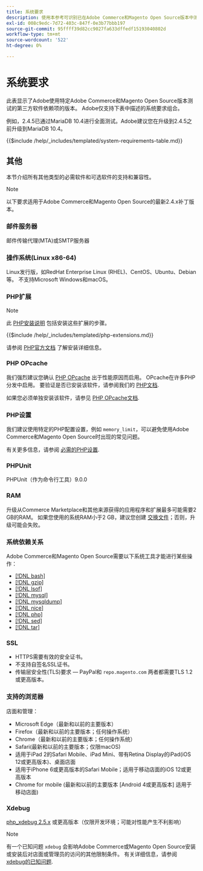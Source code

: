 ```yaml
---
title: 系统要求
description: 使用本参考可识别已在Adobe Commerce和Magento Open Source版本中测试的必需软件依赖项。
exl-id: 008c9edc-7d72-403c-847f-0e3b77bbb197
source-git-commit: 95ffff39d82cc9027fa633dffedf15193040802d
workflow-type: tm+mt
source-wordcount: '522'
ht-degree: 0%

---
```


# 系统要求

此表显示了Adobe使用特定Adobe Commerce和Magento Open Source版本测试的第三方软件依赖项的版本。 Adobe仅支持下表中描述的系统要求组合。

例如，2.4.5已通过MariaDB 10.4进行全面测试。Adobe建议您在升级到2.4.5之前升级到MariaDB 10.4。

{{$include /help/_includes/templated/system-requirements-table.md}}

## 其他

本节介绍所有其他类型的必需软件和可选软件的支持和兼容性。

>[!NOTE]
>
>以下要求适用于Adobe Commerce和Magento Open Source的最新2.4.x补丁版本。

### 邮件服务器

邮件传输代理(MTA)或SMTP服务器

### 操作系统(Linux x86-64)

Linux发行版，如RedHat Enterprise Linux (RHEL)、CentOS、Ubuntu、Debian等。 不支持Microsoft Windows和macOS。

### PHP扩展

>[!NOTE]
>
>此 [PHP安装说明](prerequisites/php-settings.md) 包括安装这些扩展的步骤。

{{$include /help/_includes/templated/php-extensions.md}}

请参阅 [PHP官方文档](https://php.net/manual/en/extensions.php) 了解安装详细信息。

### PHP OPcache

我们强烈建议您确认 [PHP OPcache](https://php.net/manual/en/intro.opcache.php) 出于性能原因而启用。 OPcache在许多PHP分发中启用。 要验证是否已安装该软件，请参阅我们的 [PHP文档](prerequisites/php-settings.md).

如果您必须单独安装该软件，请参见 [PHP OPcache文档](https://php.net/manual/en/opcache.setup.php).

### PHP设置

我们建议使用特定的PHP配置设置，例如 `memory_limit`，可以避免使用Adobe Commerce和Magento Open Source时出现的常见问题。

有关更多信息，请参阅 [必需的PHP设置](prerequisites/php-settings.md).

### PHPUnit

PHPUnit（作为命令行工具）9.0.0

### RAM

升级从Commerce Marketplace和其他来源获得的应用程序和扩展最多可能需要2 GB的RAM。 如果您使用的系统RAM小于2 GB，建议您创建 [交换文件](https://support.magento.com/hc/en-us/articles/360032980432)；否则，升级可能会失败。

### 系统依赖关系

Adobe Commerce和Magento Open Source需要以下系统工具才能进行某些操作：

- [[!DNL bash]](https://www.gnu.org/software/bash/)
- [[!DNL gzip]](https://www.gzip.org/)
- [[!DNL lsof]](https://linux.die.net/man/8/lsof)
- [[!DNL mysql]](https://www.mysql.com/)
- [[!DNL mysqldump]](https://dev.mysql.com/doc/refman/8.0/en/mysqldump.html)
- [[!DNL nice]](https://linux.die.net/man/1/nice)
- [[!DNL php]](https://www.php.net/)
- [[!DNL sed]](https://www.gnu.org/software/sed/manual/sed.html)
- [[!DNL tar]](https://linux.die.net/man/1/tar)

### SSL

- HTTPS需要有效的安全证书。
- 不支持自签名SSL证书。
- 传输层安全性(TLS)要求 — PayPal和 `repo.magento.com` 两者都需要TLS 1.2或更高版本。

### 支持的浏览器

店面和管理：

- Microsoft Edge（最新和以前的主要版本）
- Firefox（最新和以前的主要版本；任何操作系统）
- Chrome（最新和以前的主要版本；任何操作系统）
- Safari(最新和以前的主要版本；仅限macOS)
- 适用于iPad 2的Safari Mobile、iPad Mini、带有Retina Display的iPad(iOS 12或更高版本)、桌面店面
- 适用于iPhone 6或更高版本的Safari Mobile；适用于移动店面的iOS 12或更高版本
- Chrome for mobile (最新和以前的主要版本 [Android 4或更高版本] 适用于移动店面)

### Xdebug

[php_xdebug 2.5.x](https://xdebug.org/download) 或更高版本（仅限开发环境；可能对性能产生不利影响）

>[!NOTE]
>
>有一个已知问题 `xdebug` 会影响Adobe Commerce或Magento Open Source安装或安装后对店面或管理员的访问的其他限制条件。 有关详细信息，请参阅 [xdebug的已知问题](https://support.magento.com/hc/en-us/articles/360034242212).
